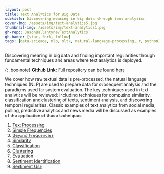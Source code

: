 ```yaml
---
layout: post
title: Text Analytics for Big Data
subtitle: Discovering meaning in big data through text analytics
cover-img: /assets/img/text-analytics5.jpg
thumbnail-img: /assets/img/text-analytics1.png
gh-repo: JasonBallantyne/TextAnalytics
gh-badge: [star, fork, follow]
tags: [data-science, nlp, nltk, natural-language-processing, r, python3, pandas, numpy, seaborn, sklearn]
---
```



Discovering meaning in big data and finding important regularities through fundamental techniques and areas where text analytics is deployed. 

{: .box-note}
**Github Link:** Full repository can be found [here](https://github.com/JasonBallantyne/TextAnalytics)

We cover how raw textual data is pre-processed, the natural language techniques (NLP) are used to prepare data for subsequent analysis and the paradigms used for system evaluation. The key techniques used in text analytics will be reviewed; including techniques for computing similarity, classification and clustering of texts, sentiment analysis, and discovering temporal regularities. Classic examples of text analytics from social media, polling, predictive analytics and news media will be discussed as examples of the application of these techniques.


1. [Text Processing](https://github.com/JasonBallantyne/TextAnalytics/tree/main/1.TextPreprocessing)
2. [Simple Frequencies](https://github.com/JasonBallantyne/TextAnalytics/tree/main/2.SimpleFrequencies)
3. [Beyond Frequencies](https://github.com/JasonBallantyne/TextAnalytics/tree/main/3.BeyondFrequencies)
4. [Similarity](https://github.com/JasonBallantyne/TextAnalytics/tree/main/4.Similarity)
5. [Classification](https://github.com/JasonBallantyne/TextAnalytics/tree/main/5.Classification)
6. [Clustering](https://github.com/JasonBallantyne/TextAnalytics/tree/main/6.Clustering)
7. [Evaluation](https://github.com/JasonBallantyne/TextAnalytics/tree/main/7.Evaluation)
8. [Sentiment Identification](https://github.com/JasonBallantyne/TextAnalytics/tree/main/8.SentimentIdentification)
9. [Sentiment Use](https://github.com/JasonBallantyne/TextAnalytics/tree/main/9.SentimentUse)
